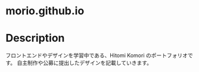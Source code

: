 # morio.github.io

# Description
フロントエンドやデザインを学習中である、Hitomi Komori のポートフォリオです。
自主制作や公募に提出したデザインを記載していきます。
